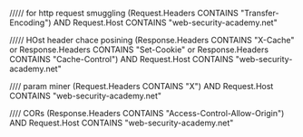 ///// for http request smuggling
(Request.Headers CONTAINS "Transfer-Encoding") AND Request.Host CONTAINS "web-security-academy.net"


///// HOst header chace posining
(Response.Headers CONTAINS "X-Cache" or Response.Headers CONTAINS "Set-Cookie" or Response.Headers CONTAINS "Cache-Control") AND Request.Host CONTAINS "web-security-academy.net"

//// param miner
(Request.Headers CONTAINS "X") AND Request.Host CONTAINS "web-security-academy.net"

//// CORs
(Response.Headers CONTAINS "Access-Control-Allow-Origin") AND Request.Host CONTAINS "web-security-academy.net"

